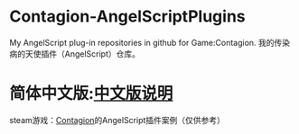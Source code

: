 # Contagion-AngelScriptPlugins
My AngelScript plug-in repositories in github for Game:Contagion.
我的传染病的天使插件（AngelScript）仓库。
# 简体中文版:[中文版说明](关于.md)
steam游戏：[Contagion](https://store.steampowered.com/app/238430/Contagion/)的AngelScript插件案例（仅供参考）
